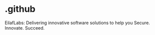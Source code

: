 # .github
EilafLabs: Delivering innovative software solutions to help you Secure. Innovate. Succeed.

